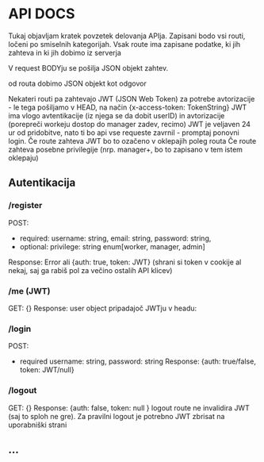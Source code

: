 # API DOCS
Tukaj objavljam kratek povzetek delovanja APIja.
Zapisani bodo vsi routi, ločeni po smiselnih kategorijah.
Vsak route ima zapisane podatke, ki jih zahteva in ki jih dobimo iz serverja

V request BODYju se pošilja JSON objekt zahtev.

od routa dobimo JSON objekt kot odgovor

Nekateri routi pa zahtevajo JWT (JSON Web Token) za potrebe avtorizacije - le tega pošiljamo v HEAD, na način {x-access-token: TokenString}
JWT ima vlogo avtentikacije (iz njega se da dobit userID) in avtorizacije (porepreči workeju dostop do manager zadev, recimo)
JWT je veljaven 24 ur od pridobitve, nato ti bo api vse requeste zavrnil - promptaj ponovni login.
Če route zahteva JWT bo to ozačeno v oklepajih poleg routa
Če route zahteva posebne privilegije (nrp. manager+, bo to zapisano v tem istem oklepaju)
## Autentikacija

### /register
POST:
* required: username: string, email: string, password: string, 
* optional: privilege: string enum[worker, manager, admin]

Response: Error ali {auth: true, token: JWT}
(shrani si token v cookije al nekaj, saj ga rabiš pol za večino ostalih API klicev)
### /me (JWT)
GET: {}
Response: user object pripadajoč JWTju v headu:

### /login
POST:
* required username: string, password: string
Response: {auth: true/false, token: JWT/null}

### /logout
GET: {}
Response: {auth: false, token: null }
logout route ne invalidira JWT (saj to sploh ne gre). Za pravilni logout je potrebno JWT zbrisat na uporabniški strani

## ...